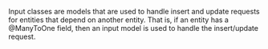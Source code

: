 Input classes are models that are used to handle insert and update requests for entities that depend on another entity. That is, if an entity has a @ManyToOne field, then an input model is used to handle the insert/update request.
